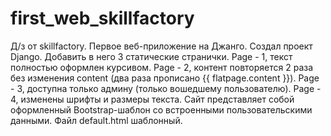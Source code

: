 # first_web_skillfactory
Д/з от skillfactory. Первое веб-приложение на Джанго.
Создал проект Django.
Добавить в него 3 статические странички. 
Page - 1, текст полностью оформлен курсивом.
Page - 2, контент повторяется 2 раза без изменения content (два раза прописано {{ flatpage.content }}).
Page - 3, доступна только админу (только вошедшему пользователю).
Page - 4, изменены шрифты и размеры текста.
Сайт представляет собой оформленный Bootstrap-шаблон со встроенными пользовательскими данными.
Файл default.html шаблонный.

